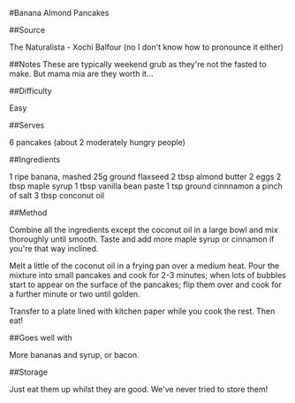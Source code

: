 #Banana Almond Pancakes

##Source

The Naturalista - Xochi Balfour (no I don't know how to pronounce it either)

##Notes
These are typically weekend grub as they're not the fasted to make. But mama mia are they worth it...

##Difficulty

Easy

##Serves

6 pancakes (about 2 moderately hungry people)

##Ingredients

1 ripe banana, mashed
25g ground flaxseed
2 tbsp almond butter
2 eggs
2 tbsp maple syrup
1 tbsp vanilla bean paste
1 tsp ground cinnnamon
a pinch of salt
3 tbsp conconut oil


##Method

Combine all the ingredients except the coconut oil in a large bowl and mix thoroughly until smooth. Taste and add more maple syrup or cinnamon if you're that way inclined. 

Melt a little of the coconut oil in a frying pan over a medium heat. Pour the mixture into small pancakes and cook for 2-3 minutes; when lots of bubbles start to appear on the surface of the pancakes; flip them over and cook for a further minute or two until golden. 

Transfer to a plate lined with kitchen paper while you cook the rest. Then eat!


##Goes well with

More bananas and syrup, or bacon. 

##Storage

Just eat them up whilst they are good. We've never tried to store them!

